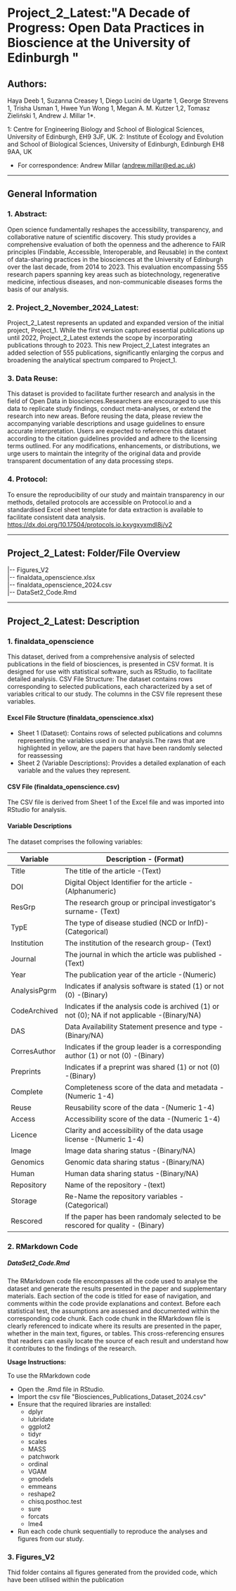 # Project_2_Latest:"A Decade of Progress: Open Data Practices in Bioscience at the University of Edinburgh "

## Authors:
Haya Deeb 1, Suzanna Creasey 1, Diego Lucini de Ugarte 1, George Strevens 1, Trisha Usman 1, Hwee Yun Wong 1, Megan A. M. Kutzer 1,2, Tomasz Zieliński 1, Andrew J. Millar 1*.  

1: Centre for Engineering Biology and School of Biological Sciences, University of Edinburgh, EH9 3JF, UK. 
2: Institute of Ecology and Evolution and School of Biological Sciences, University of Edinburgh, Edinburgh EH8 9AA, UK 

* For correspondence: Andrew Millar (andrew.millar@ed.ac.uk)

-------------------------------------------------------------------

## General Information

### 1. Abstract:

Open science fundamentally reshapes the accessibility, transparency, and collaborative nature of scientific discovery. This study provides a comprehensive evaluation of both the openness and the adherence to FAIR principles (Findable, Accessible, Interoperable, and Reusable) in the context of data-sharing practices in the biosciences at the University of Edinburgh over the last decade, from 2014 to 2023. This evaluation encompassing 555 research papers spanning key areas such as biotechnology, regenerative medicine, infectious diseases, and non-communicable diseases forms the basis of our analysis.

### 2. Project_2_November_2024_Latest:

Project_2_Latest represents an updated and expanded version of the initial project, Project_1. While the first version captured essential publications up until 2022, Project_2_Latest extends the scope by incorporating publications through to 2023. This new Project_2_Latest integrates an added selection of 555 publications, significantly enlarging the corpus and broadening the analytical spectrum compared to Project_1.

### 3. Data Reuse:

This dataset is provided to facilitate further research and analysis in the field of Open Data in biosciences.Researchers are encouraged to use this data to replicate study findings, conduct meta-analyses, or extend the research into new areas. 
Before reusing the data, please review the accompanying variable descriptions and usage guidelines to ensure accurate interpretation. Users are expected to reference this dataset according to the citation guidelines provided and adhere to the licensing terms outlined. For any modifications, enhancements, or distributions, we urge users to maintain the integrity of the original data and provide transparent documentation of any data processing steps.

### 4. Protocol:
To ensure the reproducibility of our study and maintain transparency in our methods, detailed protocols are accessible on Protocol.io and a standardised Excel sheet template for data extraction is available to facilitate consistent data analysis.
https://dx.doi.org/10.17504/protocols.io.kxygxyxmdl8j/v2 

------------------------------------------------------------------

## Project_2_Latest: Folder/File Overview

|-- Figures_V2  
|-- finaldata_openscience.xlsx  
|-- finaldata_openscience_2024.csv  
|-- DataSet2_Code.Rmd 

-------------------------------------------------------------------

## Project_2_Latest: Description

### 1. finaldata_openscience

This dataset, derived from a comprehensive analysis of selected publications in the field of biosciences, is presented in CSV format. It is designed for use with statistical software, such as RStudio, to facilitate detailed analysis.
CSV File Structure: The dataset contains rows corresponding to selected publications, each characterized by a set of variables critical to our study. The columns in the CSV file represent these variables.

#### Excel File Structure (finaldata_openscience.xlsx)
* Sheet 1 (Dataset): Contains rows of selected publications and columns representing the variables used in our analysis.The raws that are highlighted in yellow, are the papers that have been randomly selected for reassessing   
* Sheet 2 (Variable Descriptions): Provides a detailed explanation of each variable and the values they represent.

#### CSV File (finaldata_openscience.csv)
The CSV file is derived from Sheet 1 of the Excel file and was imported into RStudio for analysis.

#### Variable Descriptions
The dataset comprises the following variables:

| Variable | Description - (Format) | 
|------------|------------|
| Title         |The title of the article	-(Text)  
| DOI           |Digital Object Identifier for the article -(Alphanumeric)  
| ResGrp        |The research group or principal investigator's surname- (Text)  
| TypE          |The type of disease studied (NCD or InfD)- (Categorical)  
| Institution   |The institution of the research group- (Text)  
| Journal       |The journal in which the article was published -(Text)  
| Year          |The publication year of the article -(Numeric)  
| AnalysisPgrm  |Indicates if analysis software is stated (1) or not (0) -(Binary)  
| CodeArchived  |Indicates if the analysis code is archived (1) or not (0); NA if not applicable -(Binary/NA)  
| DAS           |Data Availability Statement presence and type -(Binary/NA)  
| CorresAuthor  |Indicates if the group leader is a corresponding author (1) or not (0) -(Binary)  
| Preprints     |Indicates if a preprint was shared (1) or not (0) -(Binary)  
| Complete      |Completeness score of the data and metadata -(Numeric 1-4)  
| Reuse         |Reusability score of the data -(Numeric 1-4)  
| Access        |Accessibility score of the data	-(Numeric 1-4)  
| Licence       |Clarity and accessibility of the data usage license -(Numeric 1-4)  
| Image         |Image data sharing status -(Binary/NA)  
| Genomics      |Genomic data sharing status -(Binary/NA)  
| Human         |Human data sharing status  -(Binary/NA)
| Repository    |Name of the repository  -(text)
| Storage       |Re-Name the repository  variables -(Categorical)
| Rescored      | If the paper has been randomaly selected to be rescored for quality - (Binary)



### 2. RMarkdown Code 

##### DataSet2_Code.Rmd
The RMarkdown code file encompasses all the code used to analyse the dataset and generate the results presented in the paper and supplementary materials. Each section of the code is titled for ease of navigation, and comments within the code provide explanations and context. Before each statistical test, the assumptions are assessed and documented within the corresponding code chunk.
Each code chunk in the RMarkdown file is clearly referenced to indicate where its results are presented in the paper, whether in the main text, figures, or tables. This cross-referencing ensures that readers can easily locate the source of each result and understand how it contributes to the findings of the research.


**Usage Instructions:** 

To use the RMarkdown code
- Open the .Rmd file in RStudio.
- Import the csv file "Biosciences_Publications_Dataset_2024.csv"
- Ensure that the required libraries are installed:
  - dplyr  
  - lubridate  
  - ggplot2  
  - tidyr  
  - scales  
  - MASS  
  - patchwork  
  - ordinal  
  - VGAM  
  - gmodels  
  - emmeans  
  - reshape2
  - chisq.posthoc.test
  - sure
  - forcats
  - lme4  
- Run each code chunk sequentially to reproduce the analyses and figures from our study.

### 3. Figures_V2 
Thid folder contains all figures generated from the provided code, which have been utilised within the publication
